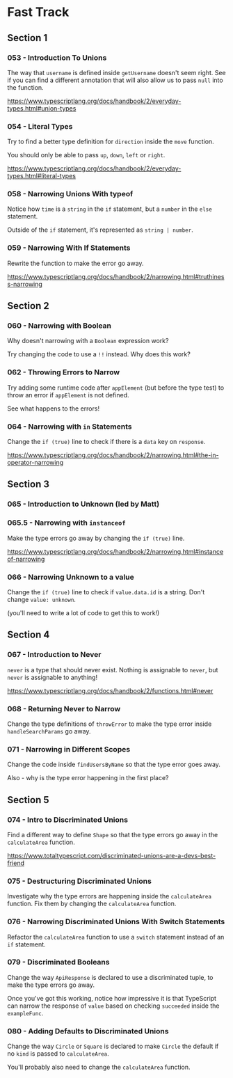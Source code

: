 # Fast Track

## Section 1

### 053 - Introduction To Unions

The way that `username` is defined inside `getUsername` doesn't seem right. See if you can find a different annotation that will also allow us to pass `null` into the function.

https://www.typescriptlang.org/docs/handbook/2/everyday-types.html#union-types

### 054 - Literal Types

Try to find a better type definition for `direction` inside the `move` function.

You should only be able to pass `up`, `down`, `left` or `right`.

https://www.typescriptlang.org/docs/handbook/2/everyday-types.html#literal-types

### 058 - Narrowing Unions With typeof

Notice how `time` is a `string` in the `if` statement, but a `number` in the `else` statement.

Outside of the `if` statement, it's represented as `string | number`.

### 059 - Narrowing With If Statements

Rewrite the function to make the error go away.

https://www.typescriptlang.org/docs/handbook/2/narrowing.html#truthiness-narrowing

## Section 2

### 060 - Narrowing with Boolean

Why doesn't narrowing with a `Boolean` expression work?

Try changing the code to use a `!!` instead. Why does this work?

### 062 - Throwing Errors to Narrow

Try adding some runtime code after `appElement` (but before the type test) to throw an error if `appElement` is not defined.

See what happens to the errors!

### 064 - Narrowing with `in` Statements

Change the `if (true)` line to check if there is a `data` key on `response`.

https://www.typescriptlang.org/docs/handbook/2/narrowing.html#the-in-operator-narrowing

## Section 3

### 065 - Introduction to Unknown (led by Matt)

### 065.5 - Narrowing with `instanceof`

Make the type errors go away by changing the `if (true)` line.

https://www.typescriptlang.org/docs/handbook/2/narrowing.html#instanceof-narrowing

### 066 - Narrowing Unknown to a value

Change the `if (true)` line to check if `value.data.id` is a string. Don't change `value: unknown`.

(you'll need to write a lot of code to get this to work!)

## Section 4

### 067 - Introduction to Never

`never` is a type that should never exist. Nothing is assignable to `never`, but `never` is assignable to anything!

https://www.typescriptlang.org/docs/handbook/2/functions.html#never

### 068 - Returning Never to Narrow

Change the type definitions of `throwError` to make the type error inside `handleSearchParams` go away.

### 071 - Narrowing in Different Scopes

Change the code inside `findUsersByName` so that the type error goes away.

Also - why is the type error happening in the first place?

## Section 5

### 074 - Intro to Discriminated Unions

Find a different way to define `Shape` so that the type errors go away in the `calculateArea` function.

https://www.totaltypescript.com/discriminated-unions-are-a-devs-best-friend

### 075 - Destructuring Discriminated Unions

Investigate why the type errors are happening inside the `calculateArea` function. Fix them by changing the `calculateArea` function.

### 076 - Narrowing Discriminated Unions With Switch Statements

Refactor the `calculateArea` function to use a `switch` statement instead of an `if` statement.

### 079 - Discriminated Booleans

Change the way `ApiResponse` is declared to use a discriminated tuple, to make the type errors go away.

Once you've got this working, notice how impressive it is that TypeScript can narrow the response of `value` based on checking `succeeded` inside the `exampleFunc`.

### 080 - Adding Defaults to Discriminated Unions

Change the way `Circle` or `Square` is declared to make `Circle` the default if no `kind` is passed to `calculateArea`.

You'll probably also need to change the `calculateArea` function.
